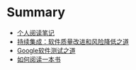 # Summary

* [个人阅读笔记](README.md)
* [持续集成：软件质量改进和风险降低之道](continuous-integration.md)
* [Google软件测试之道](how-google-tests-software.md)
* [如何阅读一本书](how-to-read-a-book.md)

